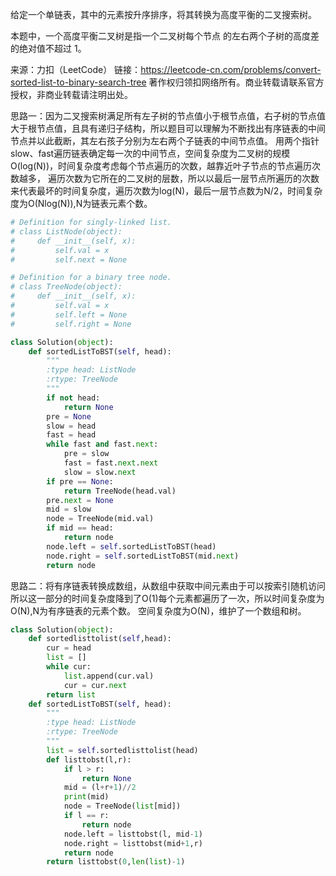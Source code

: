 给定一个单链表，其中的元素按升序排序，将其转换为高度平衡的二叉搜索树。

本题中，一个高度平衡二叉树是指一个二叉树每个节点 的左右两个子树的高度差的绝对值不超过 1。

来源：力扣（LeetCode）
链接：https://leetcode-cn.com/problems/convert-sorted-list-to-binary-search-tree
著作权归领扣网络所有。商业转载请联系官方授权，非商业转载请注明出处。

思路一：因为二叉搜索树满足所有左子树的节点值小于根节点值，右子树的节点值大于根节点值，且具有递归子结构，所以题目可以理解为不断找出有序链表的中间节点并以此截断，其左右孩子分别为左右两个子链表的中间节点值。
用两个指针slow、fast遍历链表确定每一次的中间节点，空间复杂度为二叉树的规模O(log(N))，时间复杂度考虑每个节点遍历的次数，越靠近叶子节点的节点遍历次数越多，
遍历次数为它所在的二叉树的层数，所以以最后一层节点所遍历的次数来代表最坏的时间复杂度，遍历次数为log(N)，最后一层节点数为N/2，时间复杂度为O(Nlog(N)),N为链表元素个数。
```python
# Definition for singly-linked list.
# class ListNode(object):
#     def __init__(self, x):
#         self.val = x
#         self.next = None

# Definition for a binary tree node.
# class TreeNode(object):
#     def __init__(self, x):
#         self.val = x
#         self.left = None
#         self.right = None

class Solution(object):
    def sortedListToBST(self, head):
        """
        :type head: ListNode
        :rtype: TreeNode
        """
        if not head:
            return None
        pre = None
        slow = head
        fast = head
        while fast and fast.next:
            pre = slow
            fast = fast.next.next
            slow = slow.next
        if pre == None:
            return TreeNode(head.val)
        pre.next = None
        mid = slow
        node = TreeNode(mid.val)
        if mid == head:
            return node
        node.left = self.sortedListToBST(head)
        node.right = self.sortedListToBST(mid.next)
        return node
```
思路二：将有序链表转换成数组，从数组中获取中间元素由于可以按索引随机访问所以这一部分的时间复杂度降到了O(1)每个元素都遍历了一次，所以时间复杂度为O(N),N为有序链表的元素个数。
空间复杂度为O(N)，维护了一个数组和树。
```python
class Solution(object):
    def sortedlisttolist(self,head):
        cur = head
        list = []
        while cur:      
            list.append(cur.val)
            cur = cur.next
        return list
    def sortedListToBST(self, head):
        """
        :type head: ListNode
        :rtype: TreeNode
        """
        list = self.sortedlisttolist(head)
        def listtobst(l,r):
            if l > r:
                return None
            mid = (l+r+1)//2
            print(mid)
            node = TreeNode(list[mid])
            if l == r:
                return node
            node.left = listtobst(l, mid-1)
            node.right = listtobst(mid+1,r)
            return node
        return listtobst(0,len(list)-1)
```
